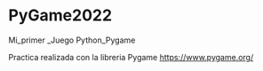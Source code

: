 # PyGame2022
Mi_primer _Juego Python_Pygame

Practica realizada con la libreria Pygame https://www.pygame.org/
